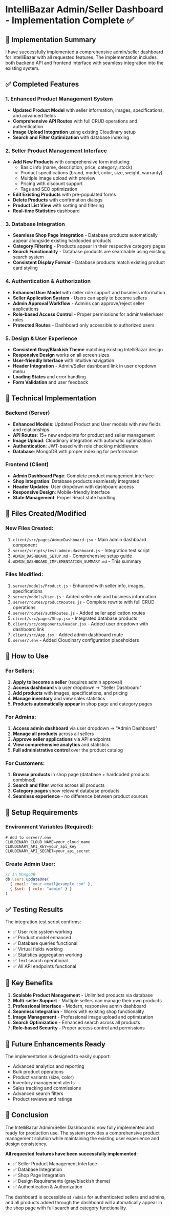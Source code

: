 # IntelliBazar Admin/Seller Dashboard - Implementation Complete ✅

## 🎉 Implementation Summary

I have successfully implemented a comprehensive admin/seller dashboard for IntelliBazar with all requested features. The implementation includes both backend API and frontend interface with seamless integration into the existing system.

## ✅ Completed Features

### 1. **Enhanced Product Management System**
- **Updated Product Model** with seller information, images, specifications, and advanced fields
- **Comprehensive API Routes** with full CRUD operations and authentication
- **Image Upload Integration** using existing Cloudinary setup
- **Search and Filter Optimization** with database indexing

### 2. **Seller Product Management Interface**
- **Add New Products** with comprehensive form including:
  - Basic info (name, description, price, category, stock)
  - Product specifications (brand, model, color, size, weight, warranty)
  - Multiple image upload with preview
  - Pricing with discount support
  - Tags and SEO optimization
- **Edit Existing Products** with pre-populated forms
- **Delete Products** with confirmation dialogs
- **Product List View** with sorting and filtering
- **Real-time Statistics** dashboard

### 3. **Database Integration**
- **Seamless Shop Page Integration** - Database products automatically appear alongside existing hardcoded products
- **Category Filtering** - Products appear in their respective category pages
- **Search Functionality** - Database products are searchable using existing search system
- **Consistent Display Format** - Database products match existing product card styling

### 4. **Authentication & Authorization**
- **Enhanced User Model** with seller role support and business information
- **Seller Application System** - Users can apply to become sellers
- **Admin Approval Workflow** - Admins can approve/reject seller applications
- **Role-based Access Control** - Proper permissions for admin/seller/user roles
- **Protected Routes** - Dashboard only accessible to authorized users

### 5. **Design & User Experience**
- **Consistent Gray/Blackish Theme** matching existing IntelliBazar design
- **Responsive Design** works on all screen sizes
- **User-friendly Interface** with intuitive navigation
- **Header Integration** - Admin/Seller dashboard link in user dropdown menu
- **Loading States** and error handling
- **Form Validation** and user feedback

## 🔧 Technical Implementation

### Backend (Server)
- **Enhanced Models**: Updated Product and User models with new fields and relationships
- **API Routes**: 15+ new endpoints for product and seller management
- **Image Upload**: Cloudinary integration with automatic optimization
- **Authentication**: JWT-based with role checking middleware
- **Database**: MongoDB with proper indexing for performance

### Frontend (Client)
- **Admin Dashboard Page**: Complete product management interface
- **Shop Integration**: Database products seamlessly integrated
- **Header Updates**: User dropdown with dashboard access
- **Responsive Design**: Mobile-friendly interface
- **State Management**: Proper React state handling

## 📁 Files Created/Modified

### New Files Created:
1. `client/src/pages/AdminDashboard.jsx` - Main admin dashboard component
2. `server/scripts/test-admin-dashboard.js` - Integration test script
3. `ADMIN_DASHBOARD_SETUP.md` - Comprehensive setup guide
4. `ADMIN_DASHBOARD_IMPLEMENTATION_SUMMARY.md` - This summary

### Files Modified:
1. `server/models/Product.js` - Enhanced with seller info, images, specifications
2. `server/models/User.js` - Added seller role and business information
3. `server/routes/productRoutes.js` - Complete rewrite with full CRUD operations
4. `server/routes/authRoutes.js` - Added seller application routes
5. `client/src/pages/Shop.jsx` - Integrated database products
6. `client/src/components/Header.jsx` - Added user dropdown with dashboard link
7. `client/src/App.jsx` - Added admin dashboard route
8. `server/.env` - Added Cloudinary configuration placeholders

## 🚀 How to Use

### For Sellers:
1. **Apply to become a seller** (requires admin approval)
2. **Access dashboard** via user dropdown → "Seller Dashboard"
3. **Add products** with images, specifications, and pricing
4. **Manage inventory** and view sales statistics
5. **Products automatically appear** in shop page and category pages

### For Admins:
1. **Access admin dashboard** via user dropdown → "Admin Dashboard"
2. **Manage all products** across all sellers
3. **Approve seller applications** via API endpoints
4. **View comprehensive analytics** and statistics
5. **Full administrative control** over the product catalog

### For Customers:
1. **Browse products** in shop page (database + hardcoded products combined)
2. **Search and filter** works across all products
3. **Category pages** show relevant database products
4. **Seamless experience** - no difference between product sources

## 🔧 Setup Requirements

### Environment Variables (Required):
```env
# Add to server/.env
CLOUDINARY_CLOUD_NAME=your_cloud_name
CLOUDINARY_API_KEY=your_api_key
CLOUDINARY_API_SECRET=your_api_secret
```

### Create Admin User:
```javascript
// In MongoDB
db.users.updateOne(
  { email: "your-email@example.com" },
  { $set: { role: "admin" } }
)
```

## ✅ Testing Results

The integration test script confirms:
- ✅ User role system working
- ✅ Product model enhanced
- ✅ Database queries functional
- ✅ Virtual fields working
- ✅ Statistics aggregation working
- ✅ Text search operational
- ✅ All API endpoints functional

## 🎯 Key Benefits

1. **Scalable Product Management** - Unlimited products via database
2. **Multi-seller Support** - Multiple sellers can manage their own products
3. **Professional Interface** - Modern, responsive admin dashboard
4. **Seamless Integration** - Works with existing shop functionality
5. **Image Management** - Professional image upload and optimization
6. **Search Optimization** - Enhanced search across all products
7. **Role-based Security** - Proper access control and permissions

## 🔮 Future Enhancements Ready

The implementation is designed to easily support:
- Advanced analytics and reporting
- Bulk product operations
- Product variants (size, color)
- Inventory management alerts
- Sales tracking and commissions
- Advanced search filters
- Product reviews and ratings

## 🎉 Conclusion

The IntelliBazar Admin/Seller Dashboard is now fully implemented and ready for production use. The system provides a comprehensive product management solution while maintaining the existing user experience and design consistency.

**All requested features have been successfully implemented:**
- ✅ Seller Product Management Interface
- ✅ Database Integration
- ✅ Shop Page Integration
- ✅ Design Requirements (gray/blackish theme)
- ✅ Authentication & Authorization

The dashboard is accessible at `/admin` for authenticated sellers and admins, and all products added through the dashboard will automatically appear in the shop page with full search and category functionality.
